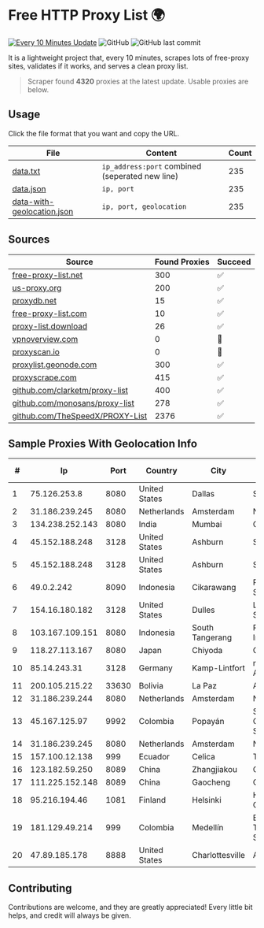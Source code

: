 
# Free HTTP Proxy List 🌍

[![Every 10 Minutes Update](https://github.com/mertguvencli/http-proxy-list/actions/workflows/main.yml/badge.svg?branch=main)](https://github.com/mertguvencli/http-proxy-list/actions/workflows/main.yml)
![GitHub](https://img.shields.io/github/license/mertguvencli/http-proxy-list)
![GitHub last commit](https://img.shields.io/github/last-commit/mertguvencli/http-proxy-list)

It is a lightweight project that, every 10 minutes, scrapes lots of free-proxy sites, validates if it works, and serves a clean proxy list.


> Scraper found **4320** proxies at the latest update. Usable proxies are below.

## Usage

Click the file format that you want and copy the URL.


|File|Content|Count|
|----|-------|-----|
|[data.txt](https://raw.githubusercontent.com/mertguvencli/http-proxy-list/main/proxy-list/data.txt)|`ip_address:port` combined (seperated new line)|235|
|[data.json](https://raw.githubusercontent.com/mertguvencli/http-proxy-list/main/proxy-list/data.json)|`ip, port`|235|
|[data-with-geolocation.json](https://raw.githubusercontent.com/mertguvencli/http-proxy-list/main/proxy-list/data-with-geolocation.json)|`ip, port, geolocation`|235|

## Sources

|Source|Found Proxies|Succeed|
|------|-------------|-------|
|[free-proxy-list.net](https://free-proxy-list.net)|300|✅|
|[us-proxy.org](https://www.us-proxy.org)|200|✅|
|[proxydb.net](http://proxydb.net)|15|✅|
|[free-proxy-list.com](https://free-proxy-list.com/?page=&port=&type%5B%5D=http&type%5B%5D=https&up_time=0&search=Search)|10|✅|
|[proxy-list.download](https://www.proxy-list.download/HTTP)|26|✅|
|[vpnoverview.com](https://vpnoverview.com/privacy/anonymous-browsing/free-proxy-servers)|0|🚫|
|[proxyscan.io](https://www.proxyscan.io)|0|🚫|
|[proxylist.geonode.com](https://proxylist.geonode.com/api/proxy-list?limit=300&page=1&sort_by=lastChecked&sort_type=desc&protocols=http,https)|300|✅|
|[proxyscrape.com](https://api.proxyscrape.com/v2/?request=displayproxies&protocol=http&timeout=10000&country=all&ssl=all&anonymity=all)|415|✅|
|[github.com/clarketm/proxy-list](https://raw.githubusercontent.com/clarketm/proxy-list/master/proxy-list-raw.txt)|400|✅|
|[github.com/monosans/proxy-list](https://raw.githubusercontent.com/monosans/proxy-list/main/proxies/http.txt)|278|✅|
|[github.com/TheSpeedX/PROXY-List](https://raw.githubusercontent.com/TheSpeedX/PROXY-List/master/http.txt)|2376|✅|


## Sample Proxies With Geolocation Info

|#|Ip|Port|Country|City|Internet Service Provider|
|-|--|----|-------|----|-------------------------|
|1|75.126.253.8|8080|United States|Dallas|SoftLayer|
|2|31.186.239.245|8080|Netherlands|Amsterdam|NetSkope Inc|
|3|134.238.252.143|8080|India|Mumbai|Google LLC|
|4|45.152.188.248|3128|United States|Ashburn|Sprint|
|5|45.152.188.248|3128|United States|Ashburn|Sprint|
|6|49.0.2.242|8090|Indonesia|Cikarawang|PT Usaha Adi Sanggoro|
|7|154.16.180.182|3128|United States|Dulles|LYIT Internet Services|
|8|103.167.109.151|8080|Indonesia|South Tangerang|PT. Fiber Networks Indonesia|
|9|118.27.113.167|8080|Japan|Chiyoda|GMO Internet, Inc.|
|10|85.14.243.31|3128|Germany|Kamp-Lintfort|myLoc managed IT AG|
|11|200.105.215.22|33630|Bolivia|La Paz|AXS Bolivia S. A.|
|12|31.186.239.244|8080|Netherlands|Amsterdam|NetSkope Inc|
|13|45.167.125.97|9992|Colombia|Popayán|Sepcom Comunicaciones SAS|
|14|31.186.239.245|8080|Netherlands|Amsterdam|NetSkope Inc|
|15|157.100.12.138|999|Ecuador|Celica|Telconet S.A|
|16|123.182.59.250|8089|China|Zhangjiakou|Chinanet|
|17|111.225.152.148|8089|China|Gaocheng|Chinanet|
|18|95.216.194.46|1081|Finland|Helsinki|Hetzner Online GmbH|
|19|181.129.49.214|999|Colombia|Medellín|EPM Telecomunicaciones S.A. E.S.P.|
|20|47.89.185.178|8888|United States|Charlottesville|Alibaba.com LLC|



## Contributing

Contributions are welcome, and they are greatly appreciated! Every
little bit helps, and credit will always be given.

